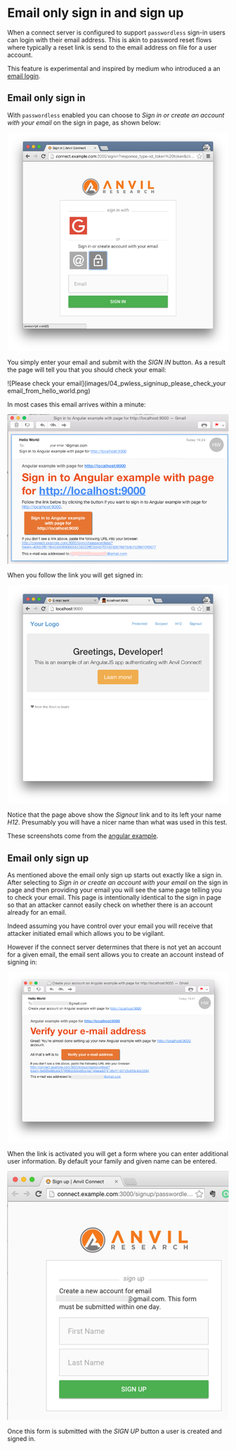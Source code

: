 # Email only sign in and sign up

When a connect server is configured to support `passwordless` sign-in users can login with their email address. This is akin to password reset flows where typically a reset link is send to the email address on file for a user account.

This feature is experimental and inspired by medium who introduced a an [email login](https://medium.com/the-story/signing-in-to-medium-by-email-aacc21134fcd).

## Email only sign in

With `passwordless` enabled you can choose to *Sign in or create an account with your email* on the sign in page, as shown below:

![Sign in or create account with your email](images/02_pwless_signinup_select_email_signin.png)

You simply enter your email and submit with the *SIGN IN* button.
As a result the page will tell you that you should check your email:

![Please check your email](images/04_pwless_signinup_please_check_your email_from_hello_world.png)

In most cases this email arrives within a minute:

![Sign in email](images/05_pwless_signin_your_email.png)

When you follow the link you will get signed in:

![Signed in](images/06_pwless_signed_in.png)

Notice that the page above show the *Signout* link and to its left your name *H12*. Presumably you will have a nicer name than what was used in this test.

These screenshots come from the [angular example](https://github.com/anvilresearch/connect-example-angularjs).

## Email only sign up

As mentioned above the email only sign up starts out exactly like
a sign in. After selecting to *Sign in or create an account with your email* on the sign in page and then providing your email you will see the same page telling you to check your email. This page is intentionally identical to the sign in page so that an attacker cannot easily check on whether there is an account already for an email.

Indeed assuming you have control over your email you will receive that attacker initiated email which allows you to be vigilant.

However if the connect server determines that there is not yet an account for a given email, the email sent allows you to create an account instead of signing in:

![Create account email](images/05_pwless_signup_youremail.png)

When the link is activated you will get a form where you can enter additional user information. By default your family and given name can be entered.

![Create account form](images/06_pwless_signup_your_form.png)

Once this form is submitted with the *SIGN UP* button a user is created and signed in.
 
